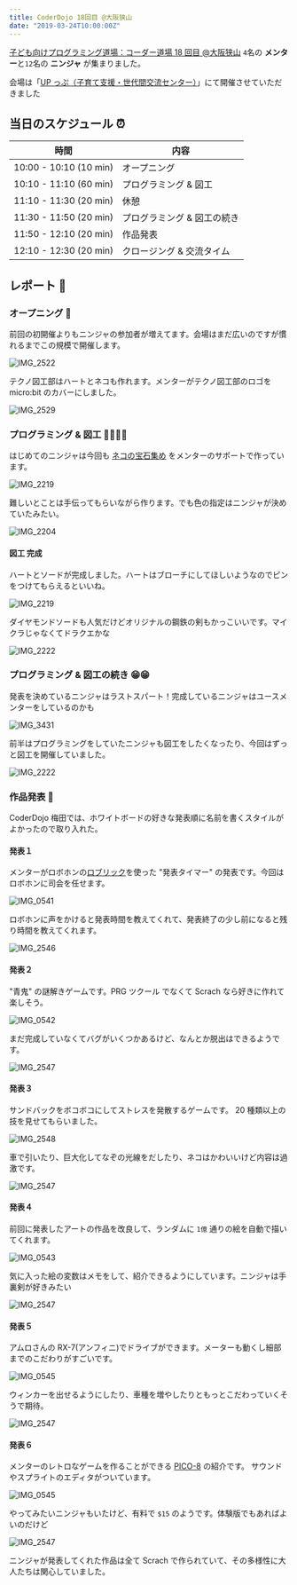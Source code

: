 ```yaml
---
title: CoderDojo 18回目 @大阪狭山
date: "2019-03-24T10:00:00Z"
---
```


[子ども向けプログラミング道場：コーダー道場 18 回目 @大阪狭山](https://coderdojo-hommachi.doorkeeper.jp/events/87948)
`4`名の **メンター**と`12`名の **ニンジャ** が集まりました。

会場は「[UP っぷ（子育て支援・世代間交流センター）](http://www.city.osakasayama.osaka.jp/kosodate_kyoiku/kosodate/upp_kosodatesiensedaikankouryuusenta1/index.html)」にて開催させていただきました

## 当日のスケジュール ⏰

| 時間                   | 内容                        |
| ---------------------- | --------------------------- |
| 10:00 - 10:10 (10 min) | オープニング                |
| 10:10 - 11:10 (60 min) | プログラミング & 図工       |
| 11:10 - 11:30 (20 min) | 休憩                        |
| 11:30 - 11:50 (20 min) | プログラミング & 図工の続き |
| 11:50 - 12:10 (20 min) | 作品発表                    |
| 12:10 - 12:30 (20 min) | クロージング & 交流タイム   |

## レポート 📝

### オープニング 🎉

前回の初開催よりもニンジャの参加者が増えてます。会場はまだ広いのですが慣れるまでこの規模で開催します。

![IMG_2522](./IMG_2522.jpg)

テクノ図工部はハートとネコも作れます。メンターがテクノ図工部のロゴを micro:bit のカバーにしました。

![IMG_2529](./IMG_2529.jpg)

### プログラミング & 図工 👩‍💻👨‍💻

はじめてのニンジャは今回も [ネコの宝石集め](https://github.com/coderdojo-hommachi/coderdojo-hommachi.github.io/blob/develop/content/pdf/collect_gems.pdf) をメンターのサポートで作っています。

![IMG_2219](./IMG_2534.jpg)

難しいとことは手伝ってもらいながら作ります。でも色の指定はニンジャが決めていたみたい。

![IMG_2204](./IMG_2540.jpg)

#### 図工 完成

ハートとソードが完成しました。ハートはブローチにしてほしいようなのでピンをつけてもらえるといいね。

![IMG_2219](./IMG_2543.jpg)

ダイヤモンドソードも人気だけどオリジナルの鋼鉄の剣もかっこいいです。マイクラじゃなくてドラクエかな

![IMG_2222](./IMG_2565.jpg)

### プログラミング & 図工の続き 😁😁

発表を決めているニンジャはラストスパート！完成しているニンジャはユースメンターをしているのかも

![IMG_3431](./IMG_2536.jpg)

前半はプログラミングをしていたニンジャも図工をしたくなったり、今回はずっと図工を開催していました。

![IMG_2222](./IMG_0537.jpg)

### 作品発表 🎤

CoderDojo 梅田では、ホワイトボードの好きな発表順に名前を書くスタイルがよかったので取り入れた。

#### 発表１

メンターがロボホンの[ロブリック](https://robohon.com/apps/robrick.php)を使った "発表タイマー" の発表です。今回はロボホンに司会を任せます。

![IMG_0541](./IMG_0541.jpg)

ロボホンに声をかけると発表時間を教えてくれて、発表終了の少し前になると残り時間を教えてくれます。

![IMG_2546](./IMG_2546.jpg)

#### 発表２

"青鬼" の謎解きゲームです。PRG ツクール でなくて Scrach なら好きに作れて楽しそう。

![IMG_0542](./IMG_0542.jpg)

まだ完成していなくてバグがいくつかあるけど、なんとか脱出はできるようです。

![IMG_2547](./IMG_2547.jpg)

#### 発表３

サンドバックをボコボコにしてストレスを発散するゲームです。 20 種類以上の技を見せてもらいました。

![IMG_2548](./IMG_2548.jpg)

車で引いたり、巨大化してなぞの光線をだしたり、ネコはかわいいけど内容は過激です。

![IMG_2547](./IMG_2550.jpg)

#### 発表４

前回に発表したアートの作品を改良して、ランダムに `1億` 通りの絵を自動で描いてくれます。

![IMG_0543](./IMG_0543.jpg)

気に入った絵の変数はメモをして、紹介できるようにしています。ニンジャは手裏剣が好きみたい

![IMG_2547](./IMG_2553.jpg)

#### 発表５

アムロさんの RX-7(アンフィニ)でドライブができます。メーターも動くし細部までのこだわりがすごいです。

![IMG_0545](./IMG_0545.jpg)

ウィンカーを出せるようにしたり、車種を増やしたりともっとこだわっていくそうで期待。

![IMG_2547](./IMG_2558.jpg)

#### 発表６

メンターのレトロなゲームを作ることができる [PICO-8](https://www.lexaloffle.com/pico-8.php) の紹介です。
サウンドやスプライトのエディタがついています。

![IMG_0545](./IMG_2559.jpg)

やってみたいニンジャもいたけど、有料で `$15` のようです。体験版でもあればよいのだけど

![IMG_2547](./IMG_2560.jpg)

ニンジャが発表してくれた作品は全て Scrach で作られていて、その多様性に大人たちは関心していました。
